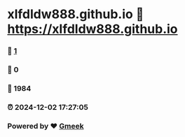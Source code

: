 # xlfdldw888.github.io :link: https://xlfdldw888.github.io 
### :page_facing_up: [1](https://xlfdldw888.github.io/tag.html) 
### :speech_balloon: 0 
### :hibiscus: 1984 
### :alarm_clock: 2024-12-02 17:27:05 
### Powered by :heart: [Gmeek](https://github.com/Meekdai/Gmeek)
